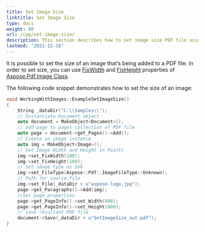```yaml
---
title: Set Image Size
linktitle: Set Image Size
type: docs
weight: 80
url: /cpp/set-image-size/
description: This section describes how to set image size PDF file using C++ library.
lastmod: "2021-12-18"
---
```


It is possible to set the size of an image that’s being added to a PDF file. In order to set size, you can use [FixWidth](https://apireference.aspose.com/pdf/cpp/class/aspose.pdf.image#a08f2f92b184632385eab19fb96c6d40e) and [FixHeight](https://apireference.aspose.com/pdf/cpp/class/aspose.pdf.image#aed67b52e058b97df6931c214d7092dfa) properties of [Aspose.Pdf.Image Class](https://apireference.aspose.com/pdf/cpp/class/aspose.pdf.image).

The following code snippet demonstrates how to set the size of an image:

```cpp
void WorkingWithImages::ExampleSetImageSize()
{
	String _dataDir("C:\\Samples\\");
	// Instantiate Document object
	auto document = MakeObject<Document>();
	// add page to pages collection of PDF file
	auto page = document->get_Pages()->Add();
	// Create an image instance
	auto img = MakeObject<Image>();
	// Set Image Width and Height in Points
	img->set_FixWidth(100);
	img->set_FixHeight(100);
	// Set image type as SVG
	img->set_FileType(Aspose::Pdf::ImageFileType::Unknown);
	// Path for source file
	img->set_File(_dataDir + u"aspose-logo.jpg");
	page->get_Paragraphs()->Add(img);
	//Set page properties
	page->get_PageInfo()->set_Width(800);
	page->get_PageInfo()->set_Height(800);
	// save resultant PDF file
	document->Save(_dataDir + u"SetImageSize_out.pdf");
}
```
